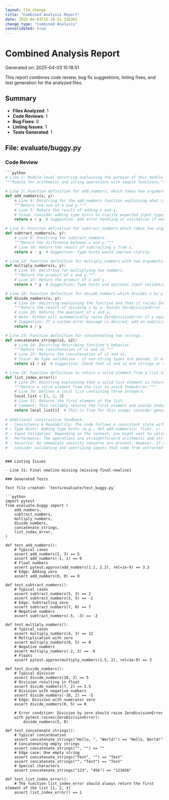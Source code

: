 ```yaml
---
layout: llm_change
title: "Combined Analysis Report"
date: 2025-04-03T15:18:51.336382
change_type: "Combined Analysis"
consolidated: true
---
```

# Combined Analysis Report
Generated on: 2025-04-03 15:18:51

This report combines code review, bug fix suggestions, linting fixes, and test generation for the analyzed files.

## Summary

- **Files Analyzed**: 1
- **Code Reviews**: 1
- **Bug Fixes**: 0
- **Linting Issues**: 1
- **Tests Generated**: 1


## File: evaluate/buggy.py

### Code Review

```python
```python
# Line 1: Module-level docstring explaining the purpose of this module.
"""Module for arithmetic and string operations with sample functions."""

# Line 3: Function definition for add_numbers, which takes two arguments.
def add_numbers(x, y):
    # Line 4: Docstring for the add_numbers function explaining what it does.
    """Return the sum of x and y."""
    # Line 5: Return the result of adding x and y. 
    # Issue: Consider adding type hints to clarify expected input types.
    return x + y  # Suggestion: Add error handling or validation if needed based on context.

# Line 8: Function definition for subtract_numbers which takes two arguments.
def subtract_numbers(x, y):
    # Line 9: Docstring for subtract_numbers.
    """Return the difference between x and y."""
    # Line 10: Return the result of subtracting y from x.
    return x - y  # Suggestion: Type hints would improve clarity.

# Line 13: Function definition for multiply_numbers with two arguments.
def multiply_numbers(x, y):
    # Line 14: Docstring for multiplying two numbers.
    """Return the product of x and y."""
    # Line 15: Return the product of x and y.
    return x * y  # Suggestion: Type hints and optional input validation might be useful.

# Line 18: Function definition for divide_numbers which divides x by y.
def divide_numbers(x, y):
    # Line 19: Docstring explaining the function and that it raises ZeroDivisionError if y is zero.
    """Return the result of dividing x by y. Raises ZeroDivisionError if y is zero."""
    # Line 20: Returns the quotient of x and y.
    # Note: Python will automatically raise ZeroDivisionError if y equals 0.
    # Suggestion: If a custom error message is desired, add an explicit check.
    return x / y

# Line 23: Function definition for concatenating two strings.
def concatenate_strings(s1, s2):
    # Line 24: Docstring describing function's behavior.
    """Return the concatenation of s1 and s2."""
    # Line 25: Returns the concatenation of s1 and s2.
    # Issue: No type validation - if non-string types are passed, it might lead to TypeError.
    return s1 + s2  # Suggestion: Check that s1 and s2 are strings or cast them if desired.

# Line 28: Function definition to return a valid element from a list to avoid IndexError.
def list_index_error():
    # Line 29: Docstring explaining that a valid list element is returned.
    """Return a valid element from the list to avoid IndexError."""
    # Line 30: Defines a local list containing three integers.
    local_list = [1, 2, 3]
    # Line 31: Returns the first element of the list.
    # Comment: This reliably returns the first element and avoids IndexError.
    return local_list[0]  # This is fine for this usage; consider generalizing if needed.
    
# Additional constructive feedback:
# - Consistency & Readability: The code follows a consistent style with docstrings and simple one-line returns.
# - Type Hints: Adding type hints (e.g., def add_numbers(x: float, y: float) -> float:) would improve code clarity.
# - Input Validation: Depending on the context, you might want to validate inputs (e.g., check that inputs to concatenate_strings are strings).
# - Performance: The operations are straightforward arithmetic and string operations so there are no significant performance issues.
# - Security: No immediate security concerns are present. However, if any of these functions were used in a broader application, 
#   consider validating and sanitizing inputs that come from untrusted sources.
```
```

### Linting Issues

- Line 31: Final newline missing (missing-final-newline)

### Generated Tests

Test file created: `tests/evaluate/test_buggy.py`

```python
import pytest
from evaluate.buggy import (
    add_numbers,
    subtract_numbers,
    multiply_numbers,
    divide_numbers,
    concatenate_strings,
    list_index_error,
)

def test_add_numbers():
    # Typical cases
    assert add_numbers(2, 3) == 5
    assert add_numbers(-1, 1) == 0
    # Float numbers
    assert pytest.approx(add_numbers(1.1, 2.2), rel=1e-9) == 3.3
    # Edge: Adding zero
    assert add_numbers(0, 0) == 0

def test_subtract_numbers():
    # Typical cases
    assert subtract_numbers(5, 3) == 2
    assert subtract_numbers(3, 5) == -2
    # Edge: Subtracting zero
    assert subtract_numbers(7, 0) == 7
    # Negative numbers
    assert subtract_numbers(-5, -3) == -2

def test_multiply_numbers():
    # Typical cases
    assert multiply_numbers(4, 3) == 12
    # Multiplication with zero
    assert multiply_numbers(0, 5) == 0
    # Negative numbers
    assert multiply_numbers(-2, 3) == -6
    # Floats
    assert pytest.approx(multiply_numbers(1.5, 2), rel=1e-9) == 3

def test_divide_numbers():
    # Typical division
    assert divide_numbers(10, 2) == 5
    # Division resulting in float
    assert divide_numbers(7, 2) == 3.5
    # Division with negative numbers
    assert divide_numbers(-10, 2) == -5
    # Edge: Division with numerator zero
    assert divide_numbers(0, 5) == 0

    # Error condition: Division by zero should raise ZeroDivisionError
    with pytest.raises(ZeroDivisionError):
        divide_numbers(5, 0)

def test_concatenate_strings():
    # Typical concatenation
    assert concatenate_strings("Hello, ", "World!") == "Hello, World!"
    # Concatenating empty strings
    assert concatenate_strings("", "") == ""
    # Edge case: One empty string
    assert concatenate_strings("Test", "") == "Test"
    assert concatenate_strings("", "Test") == "Test"
    # Special characters
    assert concatenate_strings("123", "456") == "123456"

def test_list_index_error():
    # The function list_index_error should always return the first element of the list [1, 2, 3]
    assert list_index_error() == 1
```

